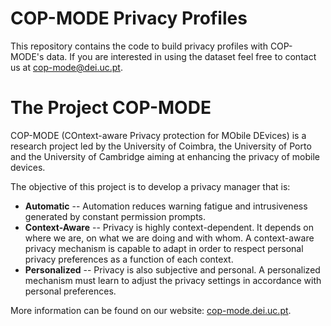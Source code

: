 # COP-MODE Privacy Profiles

This repository contains the code to build privacy profiles with COP-MODE's 
data. If you are interested in using the dataset feel free to contact us 
at [cop-mode@dei.uc.pt](mailto:cop-mode@dei.uc.pt).


# The Project COP-MODE

COP-MODE (COntext-aware Privacy protection for MObile DEvices) is a research project led by the University of Coimbra, the University of Porto and the University of Cambridge aiming at enhancing the privacy of mobile devices.

The objective of this project is to develop a privacy manager that is:
* **Automatic** -- Automation reduces warning fatigue and intrusiveness generated by constant permission prompts.
* **Context-Aware** -- Privacy is highly context-dependent. It depends on where we are, on what we are doing and with whom. A context-aware privacy mechanism is capable to adapt in order to respect personal privacy preferences as a function of each context.
* **Personalized** -- Privacy is also subjective and personal. A personalized mechanism must learn to adjust the privacy settings in accordance with personal preferences.

More information can be found on our website: [cop-mode.dei.uc.pt](cop-mode.dei.uc.pt).
